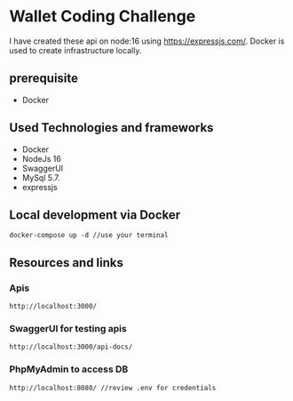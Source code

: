 #  Wallet Coding Challenge

I have created these api on node:16 using https://expressjs.com/. Docker is used to create infrastructure locally.

## prerequisite    
- Docker

## Used Technologies and frameworks
- Docker
- NodeJs 16
- SwaggerUI
- MySql 5.7.
- expressjs


## Local development via Docker

```
docker-compose up -d //use your terminal 
```

## Resources and links

### Apis  
```
http://localhost:3000/
```

### SwaggerUI for testing apis
```
http://localhost:3000/api-docs/
```

### PhpMyAdmin to access DB
```
http://localhost:8080/ //review .env for credentials
```




